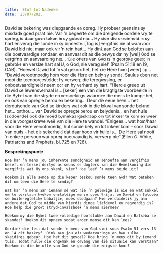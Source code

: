 ```yaml
---
title:  Stof tot Nadenke
date:  23/07/2021
---
```


David se bekering was diepgaande en opreg. Hy probeer geensins sy misdade goed praat nie. Van ’n begeerte om die dreigende oordele vry te spring, is daar geen teken in sy gebed nie… Hy sien die onreinheid in sy hart en verag die sonde in sy binneste. [Tog is] vergifnis nie al waarvoor Dawid bid nie, maar ook vir ’n rein hart… Hy dink aan God se beloftes aan die boetvaardige sondaar, en aanvaar dit as die bewys dat hy [wel] God se vergifnis en aanvaarding het… ‘Die offers van God is ’n gebroke gees; ’n gebroke en verslae hart sal U, o God, nie verag nie!’ (Psalm 51:18 en 19, OAB). “Hoewel Dawid tot ’n val gekom het, hef die Here hom [weer] op… “Dawid verootmoedig hom voor die Here en bely sy sonde. Saulus doen net mooi die teenoorgestelde: hy verwerp die teregwysing, en onboetvaardigheid neem oor en hy verhard sy hart. “Hierdie greep uit Dawid se lewensverhaal is… [seker] een van die kragtigste voorbeelde in die Bybel van die stryde en versoekings waarmee die mens te kampe het, en ook van opregte berou en bekering… Deur die eeue heen… het derduisende van God se kinders wat ook in die lokval van sonde beland het… onthou… van Dawid se opregte berou en belydenis… en het hulle [sodoende] ook die moed bymekaargeskraap om tot inkeer te kom en weer in die voorgeskrewe weë van die Here te wandel. “Enigeen… wat hom/haar voor die Here verootmoedig, hul sonde bely en tot inkeer kom – soos Dawid van ouds – het die sekerheid dat daar hoop vir hulle is… Die Here sal nooit ’n enkele persoon wat opreg boetvaardig is, verwerp nie” (Ellen G. White, Patriarchs and Prophets, bl. 725 en 726).

**Besprekingspunte**

`Hoe kan ’n mens jou inherente sondigheid en behoefte aan vergifnis besef, en terselfdertyd as seuns en dogters van die Hemelkoning die vergifnis wat Hy ons skenk, vier? Hoe leef ’n mens beide uit?`

`Hoekom is alle sonde op die keper beskou sonde teen God? Wat beteken dit om teen die Here te sondig?`

`Wat kan ’n mens aan iemand sê wat nie ’n gelowige is nie en wat sukkel om te verstaan hoekom onskuldige mense soos Urija, en Dawid en Batseba se buite-egtelike babatjie, moes doodgaan? Hoe verduidelik jy aan andere dat God te midde van hierdie dinge liefdevol en regverdig is? Hoe help die groot stryd-invalshoek ’n mens hiermee?`

`Hoekom wy die Bybel twee volledige hoofstukke aan Dawid en Batseba se skandes? Hoekom dit opneem sodat ander mense dit kan lees?`

`Oordink die feit dat sonde ’n mens van God skei soos Psalm 51 vers 13 en 14 dit beskryf. Dink aan jou eie wedervaringe en hoe sulke skeidings gebeur. Hoe het dit gevoel? Hoe bring ’n mens dit by iemand tuis, sodat hulle die ongemak en omvang van dié situasie kan verstaan? Hoekom is die belofte van God se genade die enigste kuur?`